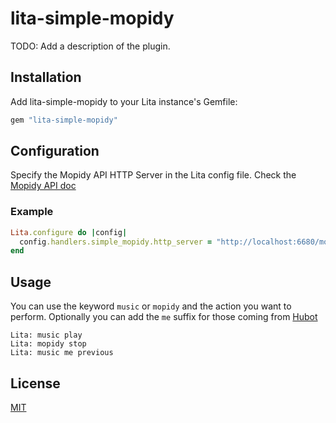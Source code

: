 # lita-simple-mopidy

TODO: Add a description of the plugin.

## Installation

Add lita-simple-mopidy to your Lita instance's Gemfile:

``` ruby
gem "lita-simple-mopidy"
```

## Configuration

Specify the Mopidy API HTTP Server in the Lita config file. Check the [Mopidy API doc](https://docs.mopidy.com/en/latest/api/http/)

### Example

```ruby
Lita.configure do |config|
  config.handlers.simple_mopidy.http_server = "http://localhost:6680/mopidy/rpc"
end
```

## Usage

You can use the keyword `music` or `mopidy` and the action you want to perform. Optionally you can add the `me` suffix for those coming from [Hubot](http://hubot.github.com/)

```
Lita: music play
Lita: mopidy stop
Lita: music me previous
```

## License

[MIT](http://opensource.org/licenses/MIT)
